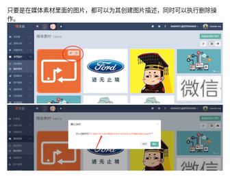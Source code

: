只要是在媒体素材里面的图片，都可以为其创建图片描述，同时可以执行删除操作。![](/assets/1516354170%281%29.png)![](/assets/1516354207%281%29.png)

